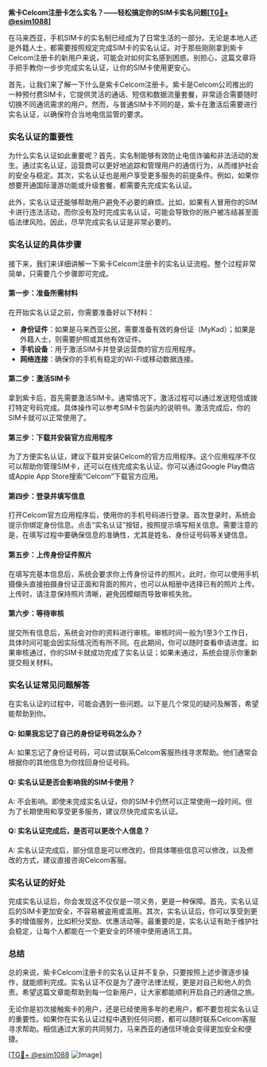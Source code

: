 **紫卡Celcom注册卡怎么实名？——轻松搞定你的SIM卡实名问题[[TG💪+ @esim1088](https://t.me/s/esim1088)]**

在马来西亚，手机SIM卡的实名制已经成为了日常生活的一部分。无论是本地人还是外籍人士，都需要按照规定完成SIM卡的实名认证。对于那些刚刚拿到紫卡Celcom注册卡的新用户来说，可能会对如何实名感到困惑。别担心，这篇文章将手把手教你一步步完成实名认证，让你的SIM卡使用更安心。

首先，让我们来了解一下什么是紫卡Celcom注册卡。紫卡是Celcom公司推出的一种预付费SIM卡，它提供灵活的通话、短信和数据流量套餐，非常适合需要随时切换不同通讯需求的用户。然而，与普通SIM卡不同的是，紫卡在激活后需要进行实名认证，以确保符合当地电信监管的要求。

### 实名认证的重要性

为什么实名认证如此重要呢？首先，实名制能够有效防止电信诈骗和非法活动的发生。通过实名认证，运营商可以更好地追踪和管理用户的通信行为，从而维护社会的安全与稳定。其次，实名认证也是用户享受更多服务的前提条件。例如，如果你想要开通国际漫游功能或升级套餐，都需要先完成实名认证。

此外，实名认证还能够帮助用户避免不必要的麻烦。比如，如果有人冒用你的SIM卡进行违法活动，而你没有及时完成实名认证，可能会导致你的账户被冻结甚至面临法律风险。因此，尽早完成实名认证是非常必要的。

### 实名认证的具体步骤

接下来，我们来详细讲解一下紫卡Celcom注册卡的实名认证流程。整个过程非常简单，只需要几个步骤即可完成。

#### 第一步：准备所需材料

在开始实名认证之前，你需要准备好以下材料：

- **身份证件**：如果是马来西亚公民，需要准备有效的身份证（MyKad）；如果是外籍人士，则需要护照或其他有效证件。
- **手机设备**：用于激活SIM卡并登录运营商的官方应用程序。
- **网络连接**：确保你的手机有稳定的Wi-Fi或移动数据连接。

#### 第二步：激活SIM卡

拿到紫卡后，首先需要激活SIM卡。通常情况下，激活过程可以通过发送短信或拨打特定号码完成。具体操作可以参考SIM卡包装内的说明书。激活完成后，你的SIM卡就可以正常使用了。

#### 第三步：下载并安装官方应用程序

为了方便实名认证，建议下载并安装Celcom的官方应用程序。这个应用程序不仅可以帮助你管理SIM卡，还可以在线完成实名认证。你可以通过Google Play商店或Apple App Store搜索“Celcom”下载官方应用。

#### 第四步：登录并填写信息

打开Celcom官方应用程序后，使用你的手机号码进行登录。首次登录时，系统会提示你绑定身份信息。点击“实名认证”按钮，按照提示填写相关信息。需要注意的是，在填写过程中要确保信息的准确性，尤其是姓名、身份证号码等关键信息。

#### 第五步：上传身份证件照片

在填写完基本信息后，系统会要求你上传身份证件的照片。此时，你可以使用手机摄像头直接拍摄身份证正面和背面的照片，也可以从相册中选择已有的照片上传。上传时，请注意保持照片清晰，避免因模糊而导致审核失败。

#### 第六步：等待审核

提交所有信息后，系统会对你的资料进行审核。审核时间一般为1至3个工作日，具体时间可能会因实际情况而有所不同。在此期间，你可以随时查看申请进度。如果审核通过，你的SIM卡就成功完成了实名认证；如果未通过，系统会提示你重新提交相关材料。

### 实名认证常见问题解答

在实名认证的过程中，可能会遇到一些问题。以下是几个常见的疑问及解答，希望能帮助到你。

#### Q: 如果我忘记了自己的身份证号码怎么办？

A: 如果忘记了身份证号码，可以尝试联系Celcom客服热线寻求帮助。他们通常会根据你的其他信息为你找回身份证号码。

#### Q: 实名认证是否会影响我的SIM卡使用？

A: 不会影响。即使未完成实名认证，你的SIM卡仍然可以正常使用一段时间。但为了长期使用和享受更多服务，建议尽快完成实名认证。

#### Q: 实名认证完成后，是否可以更改个人信息？

A: 实名认证完成后，部分信息是可以修改的，但具体哪些信息可以修改，以及修改的方式，建议直接咨询Celcom客服。

### 实名认证的好处

完成实名认证后，你会发现这不仅仅是一项义务，更是一种保障。首先，实名认证后的SIM卡更加安全，不容易被盗用或滥用。其次，实名认证后，你可以享受到更多的增值服务，比如积分奖励、优惠活动等。最重要的是，实名认证有助于维护社会稳定，让每个人都能在一个更安全的环境中使用通讯工具。

### 总结

总的来说，紫卡Celcom注册卡的实名认证并不复杂，只要按照上述步骤逐步操作，就能顺利完成。实名认证不仅是为了遵守法律法规，更是对自己和他人的负责。希望这篇文章能帮助到每一位新用户，让大家都能顺利开启自己的通信之旅。

无论你是初次接触紫卡的用户，还是已经使用多年的老用户，都不要忽视实名认证的重要性。如果你在实名认证过程中遇到任何问题，都可以随时联系Celcom客服寻求帮助。相信通过大家的共同努力，马来西亚的通信环境会变得更加安全和便捷。

[[TG💪+ @esim1088](https://t.me/s/esim1088) ![Image](https://i.postimg.cc/4NQfJmqS/Snipaste-2025-05-13-00-14-12.png)]